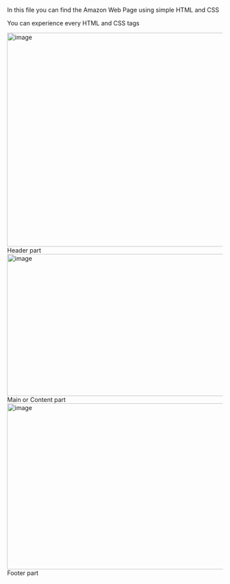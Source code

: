 In this file you can find the Amazon Web Page using simple HTML and CSS

You can experience every HTML and CSS tags

<img width="959" height="500" alt="image" src="https://github.com/user-attachments/assets/c3637347-33bd-4af8-be99-5b72a41aa7bf" />
<caption>Header part</caption>

<img width="935" height="332" alt="image" src="https://github.com/user-attachments/assets/34a8f519-0ad0-4cd7-98d6-75434a2fcd73" />
<caption>Main or Content part</caption>

<img width="947" height="388" alt="image" src="https://github.com/user-attachments/assets/47c0e349-8500-4b86-995b-ea380c59ea03" />
<caption>Footer part</caption>

